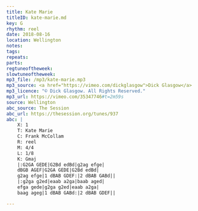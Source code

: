 ```yaml
---
title: Kate Marie
titleID: kate-marie.md
key: G
rhythm: reel
date: 2018-08-16
location: Wellington
notes:
tags:
repeats: 
parts: 
regtuneoftheweek:
slowtuneoftheweek:
mp3_file: /mp3/kate-marie.mp3
mp3_source: <a href="https://vimeo.com/dickglasgow">Dick Glasgow</a>
mp3_licence: "© Dick Glasgow. All Rights Reserved."
mp3_url: https://vimeo.com/35347746#t=2m59s
source: Wellington
abc_source: The Session
abc_url: https://thesession.org/tunes/937
abc: |
    X: 1
    T: Kate Marie
    C: Frank McCollam
    R: reel
    M: 4/4
    L: 1/8
    K: Gmaj
    |:G2GA GEDE|G2Bd edBd|g2ag efge|
    dBGB AGEF|G2GA GEDE|G2Bd edBd|
    g2ag efge|1 dBAB GDEF:|2 dBAB GABd||
    |:g2ga g2ed|eaab a2ga|baab aged|
    efga gede|g2ga g2ed|eaab a2ga|
    baag ageg|1 dBAB GABd:|2 dBAB GDEF||

---
```


